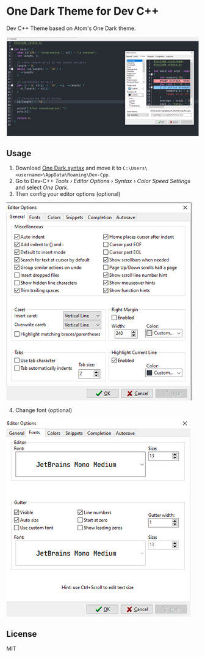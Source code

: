 # One Dark Theme for Dev C++

Dev C++ Theme based on Atom's One Dark theme.

![Screenshot](https://github.com/daomtthuan/devcpp-one-dark-theme/blob/main/Screenshot/Screenshot.png)

## Usage

1. Download [One Dark.syntax](https://raw.githubusercontent.com/daomtthuan/devcpp-one-dark-theme/main/One%20Dark.syntax) and move it to `C:\Users\<username>\AppData\Roaming\Dev-Cpp`.
2. Go to Dev-C++ _Tools › Editor Options › Syntax › Color Speed Settings_ and select _One Dark_.
3. Then config your editor options (optional)

![Editor Options](https://github.com/daomtthuan/devcpp-one-dark-theme/blob/main/Screenshot/Editor%20Options.png)

4. Change font (optional)

![Font](https://github.com/daomtthuan/devcpp-one-dark-theme/blob/main/Screenshot/Font.png)

## License

MIT
